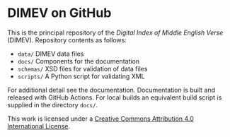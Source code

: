 # DIMEV on GitHub

This is the principal repository of the *Digital Index of Middle English Verse* (DIMEV).
Repository contents as follows:

- `data/` DIMEV data files
- `docs/` Components for the documentation
- `schemas/` XSD files for validation of data files
- `scripts/` A Python script for validating XML

For additional detail see the documentation.
Documentation is built and released with GitHub Actions.
For local builds an equivalent build script is supplied in the directory `docs/`.

This work is licensed under a [Creative Commons Attribution 4.0 International License](http://creativecommons.org/licenses/by/4.0/).
